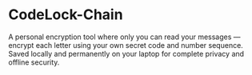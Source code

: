 # CodeLock-Chain
A personal encryption tool where only you can read your messages — encrypt each letter using your own secret code and number sequence. Saved locally and permanently on your laptop for complete privacy and offline security.
